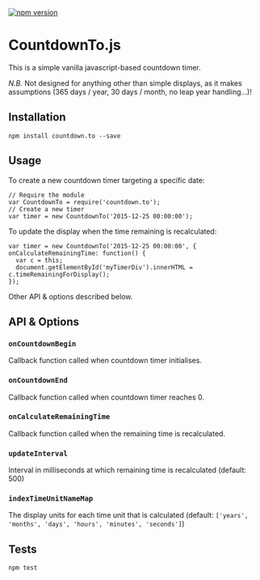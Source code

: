 [![npm version](https://badge.fury.io/js/countdown.to.svg)](https://badge.fury.io/js/countdown.to)

# CountdownTo.js

This is a simple vanilla javascript-based countdown timer.

*N.B.* Not designed for anything other than simple displays, as it makes assumptions (365 days / year, 30 days / month, no leap year handling...)!

## Installation

```
npm install countdown.to --save
```


## Usage

To create a new countdown timer targeting a specific date:
```
// Require the module
var CountdownTo = require('countdown.to');
// Create a new timer
var timer = new CountdownTo('2015-12-25 00:00:00');
```

To update the display when the time remaining is recalculated:
```
var timer = new CountdownTo('2015-12-25 00:00:00', { onCalculateRemainingTime: function() {
  var c = this;
  document.getElementById('myTimerDiv').innerHTML = c.timeRemainingForDisplay();
});
```

Other API & options described below.


## API & Options

### `onCountdownBegin`
Callback function called when countdown timer initialises.

### `onCountdownEnd`
Callback function called when countdown timer reaches 0.

### `onCalculateRemainingTime`
Callback function called when the remaining time is recalculated.

### `updateInterval`
Interval in milliseconds at which remaining time is recalculated (default: 500)

### `indexTimeUnitNameMap`
The display units for each time unit that is calculated (default: `['years', 'months', 'days', 'hours', 'minutes', 'seconds']`)

## Tests

`npm test`